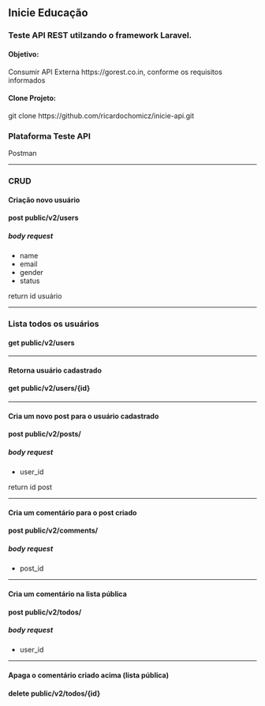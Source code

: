 ## Inicie Educação
### Teste API REST utilzando o framework Laravel.
#### Objetivo:
<p>Consumir API Externa https://gorest.co.in, conforme os requisitos informados</p>

#### Clone Projeto:
<p>git clone https://github.com/ricardochomicz/inicie-api.git</p>

### Plataforma Teste API
<p>Postman</p>
<hr>

### CRUD
#### Criação novo usuário
#### post public/v2/users
##### body request
<ul>
<li>name</li>
<li>email</li>
<li>gender</li>
<li>status</li>
</ul>
<p>return id usuário</p>
<hr>

### Lista todos os usuários
#### get public/v2/users
<hr>

#### Retorna usuário cadastrado
#### get public/v2/users/{id}
<hr>

#### Cria um novo post para o usuário cadastrado
#### post public/v2/posts/
##### body request
<ul>
<li>user_id</li>
</ul>
<p>return id post</p>
<hr>

#### Cria um comentário para o post criado
#### post public/v2/comments/
##### body request
<ul>
<li>post_id</li>
</ul>
<hr>

#### Cria um comentário na lista pública
#### post public/v2/todos/
##### body request
<ul>
<li>user_id</li>
</ul>
<hr>

#### Apaga o comentário criado acima (lista pública)
#### delete public/v2/todos/{id}

